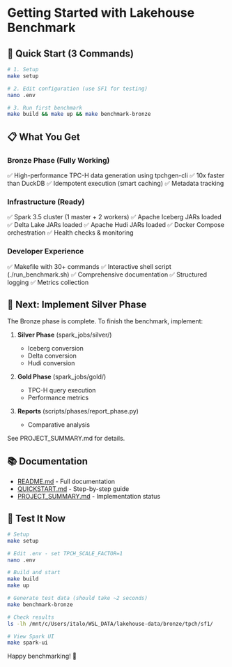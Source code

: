 # Getting Started with Lakehouse Benchmark

## 🚀 Quick Start (3 Commands)

```bash
# 1. Setup
make setup

# 2. Edit configuration (use SF1 for testing)
nano .env

# 3. Run first benchmark
make build && make up && make benchmark-bronze
```

## 📋 What You Get

### Bronze Phase (Fully Working)
✅ High-performance TPC-H data generation using tpchgen-cli
✅ 10x faster than DuckDB
✅ Idempotent execution (smart caching)
✅ Metadata tracking

### Infrastructure (Ready)
✅ Spark 3.5 cluster (1 master + 2 workers)
✅ Apache Iceberg JARs loaded
✅ Delta Lake JARs loaded
✅ Apache Hudi JARs loaded
✅ Docker Compose orchestration
✅ Health checks & monitoring

### Developer Experience
✅ Makefile with 30+ commands
✅ Interactive shell script (./run_benchmark.sh)
✅ Comprehensive documentation
✅ Structured logging
✅ Metrics collection

## 🎯 Next: Implement Silver Phase

The Bronze phase is complete. To finish the benchmark, implement:

1. **Silver Phase** (spark_jobs/silver/)
   - Iceberg conversion
   - Delta conversion  
   - Hudi conversion

2. **Gold Phase** (spark_jobs/gold/)
   - TPC-H query execution
   - Performance metrics

3. **Reports** (scripts/phases/report_phase.py)
   - Comparative analysis

See PROJECT_SUMMARY.md for details.

## 📚 Documentation

- [README.md](README.md) - Full documentation
- [QUICKSTART.md](docs/QUICKSTART.md) - Step-by-step guide
- [PROJECT_SUMMARY.md](PROJECT_SUMMARY.md) - Implementation status

## 🏁 Test It Now

```bash
# Setup
make setup

# Edit .env - set TPCH_SCALE_FACTOR=1
nano .env

# Build and start
make build
make up

# Generate test data (should take ~2 seconds)
make benchmark-bronze

# Check results
ls -lh /mnt/c/Users/italo/WSL_DATA/lakehouse-data/bronze/tpch/sf1/

# View Spark UI
make spark-ui
```

Happy benchmarking! 🚀
